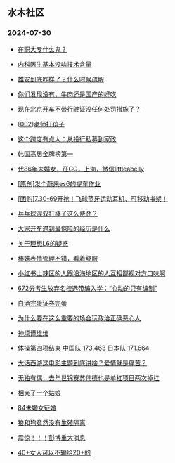 ## 水木社区 
### 2024-07-30

+ [在职大专什么鬼？](https://www.newsmth.net/nForum/article/WorkingLife/120287)

+ [内科医生基本没啥技术含量](https://www.newsmth.net/nForum/article/FamilyLife/1766795438)

+ [雄安到底咋样了？什么时候疏解](https://www.newsmth.net/nForum/article/OurEstate/3013120)

+ [你们发现没有，牛肉还是国产的好吃](https://www.newsmth.net/nForum/article/Food/1716997)

+ [现在北京开车不带行驶证没任何处罚措施了？](https://www.newsmth.net/nForum/article/AutoWorld/1944882707)

+ [[002]老师打孩子](https://www.newsmth.net/nForum/article/Children/932727473)

+ [这个跨度有点大：从投行私募到家政](https://www.newsmth.net/nForum/article/Stock/10894804)

+ [韩国高居金牌榜第一](https://www.newsmth.net/nForum/article/Olympic/1548424)

+ [代86年未婚女，征GG，上海，微信littleabelly](https://www.newsmth.net/nForum/article/PieLove/2890147)

+ [[原创]发个蔚来es6的提车作业](https://www.newsmth.net/nForum/article/GreenAuto/1638393)

+ [[团购]7.30-69开抢！飞球蓝牙运动耳机、可移动书架！](https://www.newsmth.net/nForum/article/ADAgent_TG/1323897)

+ [乒乓球混双打棒子这么费劲？](https://www.newsmth.net/nForum/article/Olympic/1550299)

+ [大家开车遇到最惊险的经历是什么](https://www.newsmth.net/nForum/article/AutoWorld/1944883025)

+ [关于理想L6的疑惑](https://www.newsmth.net/nForum/article/GreenAuto/1638597)

+ [棒妹表情管理不错，看着舒服](https://www.newsmth.net/nForum/article/Pingpang/5872)

+ [小红书上辣区的人跟沿海地区的人互相鄙视对方口味啊](https://www.newsmth.net/nForum/article/Food/1717132)

+ [672分考生放弃名校选带编入学：“心动的只有编制”](https://www.newsmth.net/nForum/article/WorkingLife/121455)

+ [白酒完蛋证券完蛋](https://www.newsmth.net/nForum/article/Stock/10895822)

+ [为什么要在这么重要的场合玩政治正确恶心人](https://www.newsmth.net/nForum/article/FamilyLife/1766795255)

+ [神烦谭维维](https://www.newsmth.net/nForum/article/TVShow/1545863)

+ [体操第四项结束 中国队 173.463 日本队 171.664](https://www.newsmth.net/nForum/article/Olympic/1550528)

+ [大话西游这电影主题到底讲啥？爱情就是痛苦？](https://www.newsmth.net/nForum/article/Movielife/13239)

+ [无独有偶，去年世锦赛苏伟德也是单杠项目两次掉杠](https://www.newsmth.net/nForum/article/Olympic/1550828)

+ [相亲了一个姑娘](https://www.newsmth.net/nForum/article/Love/6304549)

+ [84未婚女征婚](https://www.newsmth.net/nForum/article/PieLove/2890134)

+ [狼和狗竟然没有生殖隔离](https://www.newsmth.net/nForum/article/Emprise/389419)

+ [震惊！！！彭博重大消息](https://www.newsmth.net/nForum/article/Stock/10895878)

+ [40+女人可以不输给20+的](https://www.newsmth.net/nForum/article/FamilyLife/1766796261)

